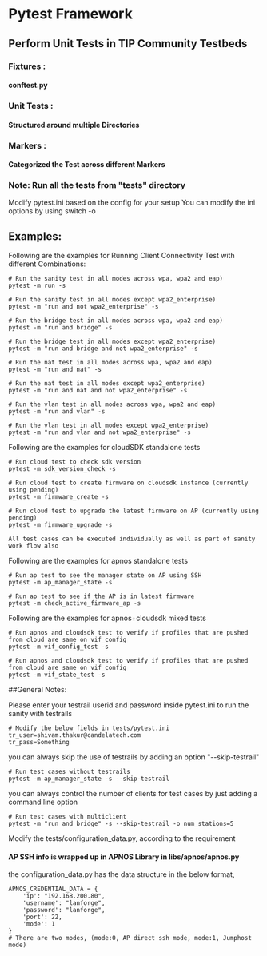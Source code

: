 # Pytest Framework
## Perform Unit Tests in TIP Community Testbeds

### Fixtures : 
#### conftest.py
### Unit Tests : 
#### Structured around multiple Directories
### Markers : 
#### Categorized the Test across different Markers


### Note: Run all the tests from "tests" directory

Modify pytest.ini based on the config for your setup
You can modify the ini options by using switch -o 

## Examples:
Following are the examples for Running Client Connectivity Test with different Combinations:

    # Run the sanity test in all modes across wpa, wpa2 and eap)
    pytest -m run -s

    # Run the sanity test in all modes except wpa2_enterprise)
    pytest -m "run and not wpa2_enterprise" -s

    # Run the bridge test in all modes across wpa, wpa2 and eap)
    pytest -m "run and bridge" -s

    # Run the bridge test in all modes except wpa2_enterprise)
    pytest -m "run and bridge and not wpa2_enterprise" -s

    # Run the nat test in all modes across wpa, wpa2 and eap)
    pytest -m "run and nat" -s

    # Run the nat test in all modes except wpa2_enterprise)
    pytest -m "run and nat and not wpa2_enterprise" -s

    # Run the vlan test in all modes across wpa, wpa2 and eap)
    pytest -m "run and vlan" -s

    # Run the vlan test in all modes except wpa2_enterprise)
    pytest -m "run and vlan and not wpa2_enterprise" -s


Following are the examples for cloudSDK standalone tests
    
    # Run cloud test to check sdk version
    pytest -m sdk_version_check -s
    
    # Run cloud test to create firmware on cloudsdk instance (currently using pending)
    pytest -m firmware_create -s 
    
    # Run cloud test to upgrade the latest firmware on AP (currently using pending)
    pytest -m firmware_upgrade -s
    
    All test cases can be executed individually as well as part of sanity work flow also

Following are the examples for apnos standalone tests
    
    # Run ap test to see the manager state on AP using SSH
    pytest -m ap_manager_state -s

    # Run ap test to see if the AP is in latest firmware
    pytest -m check_active_firmware_ap -s

Following are the examples for apnos+cloudsdk mixed tests
    
    # Run apnos and cloudsdk test to verify if profiles that are pushed from cloud are same on vif_config
    pytest -m vif_config_test -s

    # Run apnos and cloudsdk test to verify if profiles that are pushed from cloud are same on vif_config
    pytest -m vif_state_test -s


##General Notes:

Please enter your testrail userid and password inside pytest.ini to run the sanity with testrails 
    
    # Modify the below fields in tests/pytest.ini
    tr_user=shivam.thakur@candelatech.com
    tr_pass=Something

you can always skip the use of testrails by adding an option "--skip-testrail"
    
    # Run test cases without testrails
    pytest -m ap_manager_state -s --skip-testrail


you can always control the number of clients for test cases by just adding a command line option
    
    # Run test cases with multiclient
    pytest -m "run and bridge" -s --skip-testrail -o num_stations=5


Modify the tests/configuration_data.py, according to the requirement
#### AP SSH info is wrapped up in APNOS Library in libs/apnos/apnos.py
the configuration_data.py has the data structure in the below format,

    APNOS_CREDENTIAL_DATA = {
        'ip': "192.168.200.80",
        'username': "lanforge",
        'password': "lanforge",
        'port': 22,
        'mode': 1
    }
    # There are two modes, (mode:0, AP direct ssh mode, mode:1, Jumphost mode)